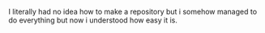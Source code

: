 I literally had no idea how to make a repository but i somehow managed to do everything but now i understood how easy it is.
